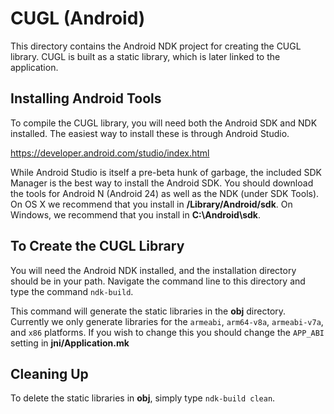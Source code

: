 # CUGL (Android)

This directory contains the Android NDK project for creating the CUGL library.  CUGL
is built as a static library, which is later linked to the application. 

Installing Android Tools
------------------------
To compile the CUGL library, you will need both the Android SDK and NDK installed. The 
easiest way to install these is through Android Studio.

https://developer.android.com/studio/index.html

While Android Studio is itself a pre-beta hunk of garbage, the included SDK Manager is the
best way to install the Android SDK.  You should download the tools for Android N 
(Android 24) as well as the NDK (under SDK Tools). On OS X we recommend that you install 
in **/Library/Android/sdk**. On Windows, we recommend that you install in **C:\Android\sdk**.

To Create the CUGL Library
--------------------------
You will need the Android NDK installed, and the installation directory should be in your 
path. Navigate the command line to this directory and type the command `ndk-build`.

This command will generate the static libraries in the **obj** directory. 
Currently we only generate libraries for the `armeabi`, `arm64-v8a`, `armeabi-v7a`, and 
`x86` platforms.  If you wish to change this you should change the `APP_ABI` setting in
**jni/Application.mk**

Cleaning Up
-----------
To delete the static libraries in **obj**, simply type `ndk-build clean`.